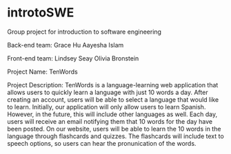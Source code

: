 # introtoSWE
Group project for introduction to software engineering 

Back-end team:
Grace Hu
Aayesha Islam

Front-end team:
Lindsey Seay 
Olivia Bronstein

Project Name: TenWords

Project Description:  TenWords is a language-learning web application that allows users to quickly learn a language with just 10 words a day. After creating an account, users will be able to select a language that would like to learn. Initially, our application will only allow users to learn Spanish. However, in the future, this will include other languages as well. Each day, users will receive an email notifying them that 10 words for the day have been posted. On our website, users will be able to learn the 10 words in the language through flashcards and quizzes. The flashcards will include text to speech options, so users can hear the pronunication of the words.
